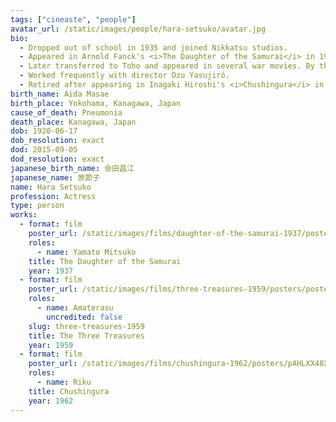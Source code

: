 ```yaml
---
tags: ["cineaste", "people"]
avatar_url: /static/images/people/hara-setsuko/avatar.jpg
bio:
  - Dropped out of school in 1935 and joined Nikkatsu studios.
  - Appeared in Arnold Fanck's <i>The Daughter of the Samurai</i> in 1937, the first German-Japanese co-production. She attended a preview of the film in Berlin with Adolf Hitler and other Nazi party leaders. The film was classified as propaganda and was prevented from release in nations that fell outside the Anti-Comintern pact.
  - Later transferred to Toho and appeared in several war movies. By the war's end she had earned a reputation and could choose her own work.
  - Worked frequently with director Ozu Yasujirô.
  - Retired after appearing in Inagaki Hiroshi's <i>Chushingura</i> in 1962 and lived in seclusion under her death in 2015.
birth_name: Aida Masae
birth_place: Yokohama, Kanagawa, Japan
cause_of_death: Pneumonia
death_place: Kanagawa, Japan
dob: 1920-06-17
dob_resolution: exact
dod: 2015-09-05
dod_resolution: exact
japanese_birth_name: 会田昌江
japanese_name: 原節子
name: Hara Setsuko
profession: Actress
type: person
works:
  - format: film
    poster_url: /static/images/films/daughter-of-the-samurai-1937/posters/poster.jpg
    roles:
      - name: Yamato Mitsuko
    title: The Daughter of the Samurai
    year: 1937
  - format: film
    poster_url: /static/images/films/three-treasures-1959/posters/poster.jpg
    roles:
      - name: Amaterasu
        uncredited: false
    slug: three-treasures-1959
    title: The Three Treasures
    year: 1959
  - format: film
    poster_url: /static/images/films/chushingura-1962/posters/pAHLXX48Xh4Q0T0WYKd4olNq1Ou.webp
    roles:
      - name: Riku
    title: Chushingura
    year: 1962
---
```


